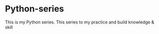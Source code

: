 # Python-series
This is my Python series. This series to my practice and build knowledge &amp; skill
